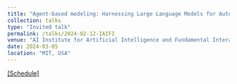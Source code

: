 ```yaml
---
title: "Agent-based modeling: Harnessing Large Language Models for Automated Exploration of Emergent Behaviors in Simulated Social Systems"
collection: talks
type: "Invited talk"
permalink: /talks/2024-02-12-IAIFI
venue: "AI Institute for Artificial Intelligence and Fundamental Interactions (IAIFI)"
date: 2024-03-05
location: "MIT, USA"
---
```

[[Schedule]](https://iaifi.org)


